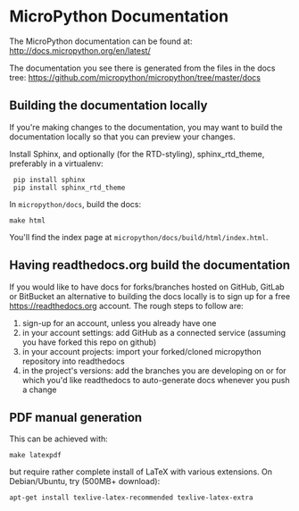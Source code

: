 MicroPython Documentation
=========================

The MicroPython documentation can be found at:
<http://docs.micropython.org/en/latest/>

The documentation you see there is generated from the files in the docs tree:
<https://github.com/micropython/micropython/tree/master/docs>

Building the documentation locally
----------------------------------

If you're making changes to the documentation, you may want to build the
documentation locally so that you can preview your changes.

Install Sphinx, and optionally (for the RTD-styling), sphinx_rtd_theme,
preferably in a virtualenv:

     pip install sphinx
     pip install sphinx_rtd_theme

In `micropython/docs`, build the docs:

    make html

You'll find the index page at `micropython/docs/build/html/index.html`.

Having readthedocs.org build the documentation
----------------------------------------------

If you would like to have docs for forks/branches hosted on GitHub, GitLab or
BitBucket an alternative to building the docs locally is to sign up for a free
<https://readthedocs.org> account. The rough steps to follow are:

1. sign-up for an account, unless you already have one
2. in your account settings: add GitHub as a connected service (assuming you
   have forked this repo on github)
3. in your account projects: import your forked/cloned micropython repository
   into readthedocs
4. in the project's versions: add the branches you are developing on or for
   which you'd like readthedocs to auto-generate docs whenever you push a
   change

PDF manual generation
---------------------

This can be achieved with:

    make latexpdf

but require rather complete install of LaTeX with various extensions. On
Debian/Ubuntu, try (500MB+ download):

    apt-get install texlive-latex-recommended texlive-latex-extra
